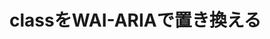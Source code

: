 # classをWAI-ARIAで置き換える
<!--4	もんど	class="hidden" のかわりに aria-hiden="true" を使ったらどうかという話。4ページも書くことがあるのかは謎。-->